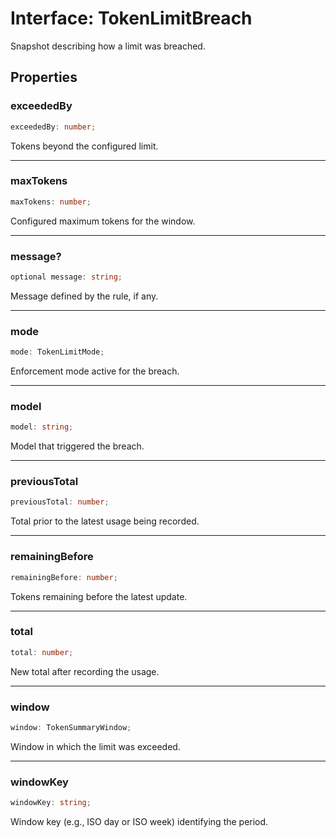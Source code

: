 # Interface: TokenLimitBreach

Snapshot describing how a limit was breached.

## Properties

### exceededBy

```ts
exceededBy: number;
```

Tokens beyond the configured limit.

***

### maxTokens

```ts
maxTokens: number;
```

Configured maximum tokens for the window.

***

### message?

```ts
optional message: string;
```

Message defined by the rule, if any.

***

### mode

```ts
mode: TokenLimitMode;
```

Enforcement mode active for the breach.

***

### model

```ts
model: string;
```

Model that triggered the breach.

***

### previousTotal

```ts
previousTotal: number;
```

Total prior to the latest usage being recorded.

***

### remainingBefore

```ts
remainingBefore: number;
```

Tokens remaining before the latest update.

***

### total

```ts
total: number;
```

New total after recording the usage.

***

### window

```ts
window: TokenSummaryWindow;
```

Window in which the limit was exceeded.

***

### windowKey

```ts
windowKey: string;
```

Window key (e.g., ISO day or ISO week) identifying the period.

